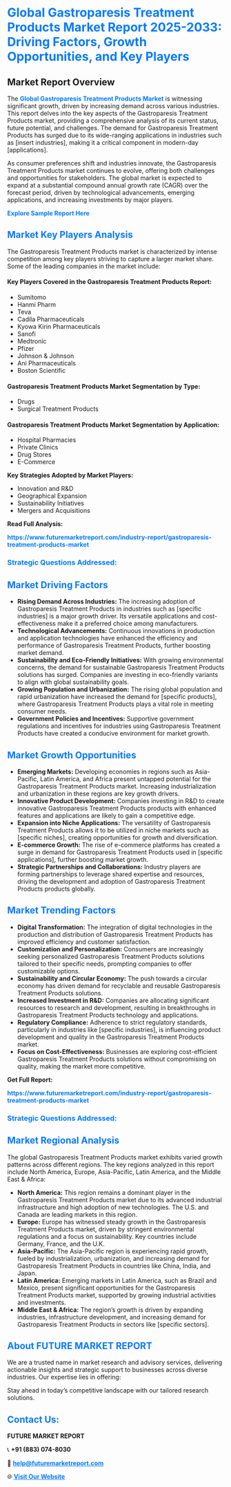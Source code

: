 <h1 style="color: #007BFF;">Global Gastroparesis Treatment Products Market Report 2025-2033: Driving Factors, Growth Opportunities, and Key Players</h1>

<section id="overview">
<h2>Market Report Overview</h2>
<p>The <a href="https://www.futuremarketreport.com/industry-report/gastroparesis-treatment-products-market" style="color: #007BFF; text-decoration: none;"><strong>Global Gastroparesis Treatment Products Market</strong></a> is witnessing significant growth, driven by increasing demand across various industries. This report delves into the key aspects of the Gastroparesis Treatment Products market, providing a comprehensive analysis of its current status, future potential, and challenges. The demand for Gastroparesis Treatment Products has surged due to its wide-ranging applications in industries such as [insert industries], making it a critical component in modern-day [applications].</p>
<p>As consumer preferences shift and industries innovate, the Gastroparesis Treatment Products market continues to evolve, offering both challenges and opportunities for stakeholders. The global market is expected to expand at a substantial compound annual growth rate (CAGR) over the forecast period, driven by technological advancements, emerging applications, and increasing investments by major players.</p>
</section>

<section id="overview">
<p><a href="https://www.futuremarketreport.com/request-sample/reportId=78180" style="color: #007BFF; text-decoration: none;"><strong>Explore Sample Report Here</strong></a></p>
</section>

<section id="key-players">
<h2 style="color: #007BFF;">Market Key Players Analysis</h2>
<p>The Gastroparesis Treatment Products market is characterized by intense competition among key players striving to capture a larger market share. Some of the leading companies in the market include:</p>
<h4>Key Players Covered in the Gastroparesis Treatment Products Report:</h4>
<ul><li>Sumitomo</li><li>Hanmi Pharm</li><li>Teva</li><li>Cadila Pharmaceuticals</li><li>Kyowa Kirin Pharmaceuticals</li><li>Sanofi</li><li>Medtronic</li><li>Pfizer</li><li>Johnson &amp; Johnson</li><li>Ani Pharmaceuticals</li><li>Boston Scientific</li></ul>
<h4>Gastroparesis Treatment Products Market Segmentation by Type:</h4>
<ul><li>Drugs</li><li>Surgical Treatment Products</li></ul>

<h4>Gastroparesis Treatment Products Market Segmentation by Application:</h4>
<ul><li>Hospital Pharmacies</li><li>Private Clinics</li><li>Drug Stores</li><li>E-Commerce</li></ul>
<p><strong>Key Strategies Adopted by Market Players:</strong></p>
<ul>
<li>Innovation and R&D</li>
<li>Geographical Expansion</li>
<li>Sustainability Initiatives</li>
<li>Mergers and Acquisitions</li>
</ul>
</section>

<section>
<p><strong>Read Full Analysis: </strong></p><a href="https://www.futuremarketreport.com/industry-report/gastroparesis-treatment-products-market" style="color: #007BFF; text-decoration: none;"><strong>https://www.futuremarketreport.com/industry-report/gastroparesis-treatment-products-market</strong></a>
<h3 style="color: #007BFF;">Strategic Questions Addressed:</h3>
</section>

<section id="driving-factors">
<h2 style="color: #007BFF;">Market Driving Factors</h2>
<ul>
<li><strong>Rising Demand Across Industries:</strong> The increasing adoption of Gastroparesis Treatment Products in industries such as [specific industries] is a major growth driver. Its versatile applications and cost-effectiveness make it a preferred choice among manufacturers.</li>
<li><strong>Technological Advancements:</strong> Continuous innovations in production and application technologies have enhanced the efficiency and performance of Gastroparesis Treatment Products, further boosting market demand.</li>
<li><strong>Sustainability and Eco-Friendly Initiatives:</strong> With growing environmental concerns, the demand for sustainable Gastroparesis Treatment Products solutions has surged. Companies are investing in eco-friendly variants to align with global sustainability goals.</li>
<li><strong>Growing Population and Urbanization:</strong> The rising global population and rapid urbanization have increased the demand for [specific products], where Gastroparesis Treatment Products plays a vital role in meeting consumer needs.</li>
<li><strong>Government Policies and Incentives:</strong> Supportive government regulations and incentives for industries using Gastroparesis Treatment Products have created a conducive environment for market growth.</li>
</ul>
</section>

<section id="growth-opportunities">
<h2 style="color: #007BFF;">Market Growth Opportunities</h2>
<ul>
<li><strong>Emerging Markets:</strong> Developing economies in regions such as Asia-Pacific, Latin America, and Africa present untapped potential for the Gastroparesis Treatment Products market. Increasing industrialization and urbanization in these regions are key growth drivers.</li>
<li><strong>Innovative Product Development:</strong> Companies investing in R&D to create innovative Gastroparesis Treatment Products products with enhanced features and applications are likely to gain a competitive edge.</li>
<li><strong>Expansion into Niche Applications:</strong> The versatility of Gastroparesis Treatment Products allows it to be utilized in niche markets such as [specific niches], creating opportunities for growth and diversification.</li>
<li><strong>E-commerce Growth:</strong> The rise of e-commerce platforms has created a surge in demand for Gastroparesis Treatment Products used in [specific applications], further boosting market growth.</li>
<li><strong>Strategic Partnerships and Collaborations:</strong> Industry players are forming partnerships to leverage shared expertise and resources, driving the development and adoption of Gastroparesis Treatment Products products globally.</li>
</ul>
</section>

<section id="trending-factors">
<h2 style="color: #007BFF;">Market Trending Factors</h2>
<ul>
<li><strong>Digital Transformation:</strong> The integration of digital technologies in the production and distribution of Gastroparesis Treatment Products has improved efficiency and customer satisfaction.</li>
<li><strong>Customization and Personalization:</strong> Consumers are increasingly seeking personalized Gastroparesis Treatment Products solutions tailored to their specific needs, prompting companies to offer customizable options.</li>
<li><strong>Sustainability and Circular Economy:</strong> The push towards a circular economy has driven demand for recyclable and reusable Gastroparesis Treatment Products solutions.</li>
<li><strong>Increased Investment in R&D:</strong> Companies are allocating significant resources to research and development, resulting in breakthroughs in Gastroparesis Treatment Products technology and applications.</li>
<li><strong>Regulatory Compliance:</strong> Adherence to strict regulatory standards, particularly in industries like [specific industries], is influencing product development and quality in the Gastroparesis Treatment Products market.</li>
<li><strong>Focus on Cost-Effectiveness:</strong> Businesses are exploring cost-efficient Gastroparesis Treatment Products solutions without compromising on quality, making the market more competitive.</li>
</ul>
</section>

<section>
<p><strong>Get Full Report: </strong></p><a href="https://www.futuremarketreport.com/industry-report/gastroparesis-treatment-products-market" style="color: #007BFF; text-decoration: none;"><strong>https://www.futuremarketreport.com/industry-report/gastroparesis-treatment-products-market</strong></a>
<h3 style="color: #007BFF;">Strategic Questions Addressed:</h3>
</section>


<section id="regional-analysis">
<h2 style="color: #007BFF;">Market Regional Analysis</h2>
<p>The global Gastroparesis Treatment Products market exhibits varied growth patterns across different regions. The key regions analyzed in this report include North America, Europe, Asia-Pacific, Latin America, and the Middle East & Africa:</p>
<ul>
<li><strong>North America:</strong> This region remains a dominant player in the Gastroparesis Treatment Products market due to its advanced industrial infrastructure and high adoption of new technologies. The U.S. and Canada are leading markets in this region.</li>
<li><strong>Europe:</strong> Europe has witnessed steady growth in the Gastroparesis Treatment Products market, driven by stringent environmental regulations and a focus on sustainability. Key countries include Germany, France, and the U.K.</li>
<li><strong>Asia-Pacific:</strong> The Asia-Pacific region is experiencing rapid growth, fueled by industrialization, urbanization, and increasing demand for Gastroparesis Treatment Products in countries like China, India, and Japan.</li>
<li><strong>Latin America:</strong> Emerging markets in Latin America, such as Brazil and Mexico, present significant opportunities for the Gastroparesis Treatment Products market, supported by growing industrial activities and investments.</li>
<li><strong>Middle East & Africa:</strong> The region’s growth is driven by expanding industries, infrastructure development, and increasing demand for Gastroparesis Treatment Products in sectors like [specific sectors].</li>
</ul>
</section>

<footer>
<h2 style="color: #007BFF;">About FUTURE MARKET REPORT</h2>
<p>We are a trusted name in market research and advisory services, delivering actionable insights and strategic support to businesses across diverse industries. Our expertise lies in offering:</p>

<p>Stay ahead in today’s competitive landscape with our tailored research solutions.</p>

<h2 style="color: #007BFF;">Contact Us:</h2>
<p><strong>FUTURE MARKET REPORT</strong></p>
<p>📞 <strong>+91 (883) 074-8030</strong></p>
<p>📧 <strong><a href="mailto:help@futuremarketreport.com" style="color: #007BFF;">help@futuremarketreport.com</a></strong></p>
<p>🌐 <strong><a href="https://www.futuremarketreport.com/" style="color: #007BFF;">Visit Our Website</a></strong></p>
</footer>